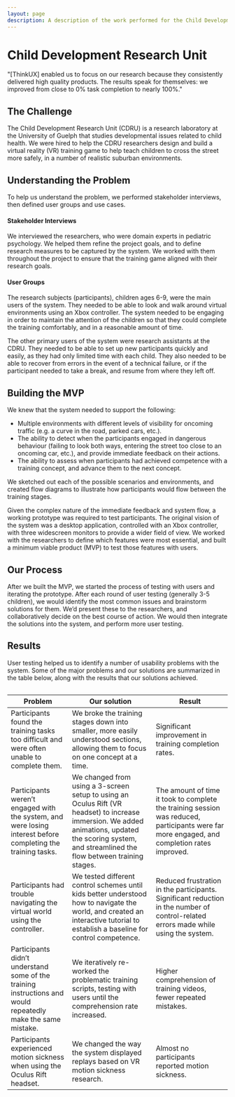 ```yaml
---
layout: page
description: A description of the work performed for the Child Development Research Unit, including user interviews, minimum viable product, prototyping, usability testing.
---
```

<div class="row case-study">
  <div class="col-xs-12 col-sm-8 col-sm-offset-2">
    <h1>Child Development Research Unit</h1>
  </div>
</div>

<div class="row case-study">
  <div class="col-xs-12 col-sm-8 col-sm-offset-2">
    <div class="testimonial">
      <p>"[ThinkUX] enabled us to focus on our research because they consistently delivered high quality products. The results speak for themselves: we improved from close to 0% task completion to nearly 100%."</p>
    </div>
  </div>
</div>

<div class="row case-study">
  <div class="col-xs-12 col-sm-6 col-sm-offset-3">
    <h2>The Challenge</h2>
    <p>The Child Development Research Unit (CDRU) is a research laboratory at the University of Guelph that studies developmental issues related to child health. We were hired to help the CDRU researchers design and build a virtual reality (VR) training game to help teach children to cross the street more safely, in a number of realistic suburban environments.</p>
  </div>
</div>

<div class="row case-study">
  <div class="col-xs-12 col-sm-6 col-sm-offset-3">
    <h2>Understanding the Problem</h2>
    <p>To help us understand the problem, we performed stakeholder interviews, then defined user groups and use cases.</p>
    <h4>Stakeholder Interviews</h4>
    <p>We interviewed the researchers, who were domain experts in pediatric psychology. We helped them refine the project goals, and to define research measures to be captured by the system. We worked with them throughout the project to ensure that the training game aligned with their research goals.</p>
    <h4>User Groups</h4>
    <p>The research subjects (participants), children ages 6-9, were the main users of the system. They needed to be able to look and walk around virtual environments using an Xbox controller. The system needed to be engaging in order to maintain the attention of the children so that they could complete the training comfortably, and in a reasonable amount of time.</p>
    <p>The other primary users of the system were research assistants at the CDRU. They needed to be able to set up new participants quickly and easily, as they had only limited time with each child. They also needed to be able to recover from errors in the event of a technical failure, or if the participant needed to take a break, and resume from where they left off.</p>
  </div>
</div>

<div class="row case-study">
  <div class="col-xs-12 col-sm-6 col-sm-offset-3">
    <h2>Building the MVP</h2>
    <p>We knew that the system needed to support the following:</p>
    <ul>
      <li>Multiple environments with different levels of visibility for oncoming traffic (e.g. a curve in the road, parked cars, etc.).</li>
      <li>The ability to detect when the participants engaged in dangerous behaviour (failing to look both ways, entering the street too close to an oncoming car, etc.), and provide immediate feedback on their actions.</li>
      <li>The ability to assess when participants had achieved competence with a training concept, and advance them to the next concept.</li>
    </ul>
    <p>We sketched out each of the possible scenarios and environments, and created flow diagrams to illustrate how participants would flow between the training stages.</p>
    <p>Given the complex nature of the immediate feedback and system flow, a working prototype was required to test participants. The original vision of the system was a desktop application, controlled with an Xbox controller, with three widescreen monitors to provide a wider field of view. We worked with the researchers to define which features were most essential, and built a minimum viable product (MVP) to test those features with users.</p>
  </div>
</div>

<div class="row case-study">
  <div class="col-xs-12 col-sm-6 col-sm-offset-3">
    <h2>Our Process</h2>
    <p>After we built the MVP, we started the process of testing with users and iterating the prototype. After each round of user testing (generally 3-5 children), we would identify the most common issues and brainstorm solutions for them. We’d present these to the researchers, and collaboratively decide on the best course of action. We would then integrate the solutions into the system, and perform more user testing.</p>
  </div>
</div>

<div class="row case-study">
  <div class="col-xs-12 col-sm-6 col-sm-offset-3">
    <h2>Results</h2>
    <p>User testing helped us to identify a number of usability problems with the system. Some of the major problems and our solutions are summarized in the table below, along with the results that our solutions achieved.</p>
  </div>
</div>

<div class="row" style="margin-top: 30px;">
  <div class="col-xs-12">
    <table class="table table-responsive table-bordered table-striped">
      <thead>
        <th><strong>Problem</strong></th>
        <th><strong>Our solution</strong></th>
        <th><strong>Result</strong></th>
      </thead>
      <tbody>
        <tr>
          <td>Participants found the training tasks too difficult and were often unable to complete them.</td>
          <td>We broke the training stages down into smaller, more easily understood sections, allowing them to focus on one concept at a time.</td>
          <td>Significant improvement in training completion rates.</td>
        </tr>
        <tr>
          <td>Participants  weren’t engaged with the system, and were losing interest before completing the training tasks.</td>
          <td>We changed from using a 3-screen setup to using an Oculus Rift (VR headset) to increase immersion. We added animations, updated the scoring system, and streamlined the flow between training stages.</td>
          <td>The amount of time it took to complete the training session was reduced, participants were far more engaged, and completion rates improved.</td>
        </tr>
        <tr>
          <td>Participants had trouble navigating the virtual world using the controller.</td>
          <td>We tested different control schemes until kids better understood how to navigate the world, and created an interactive tutorial to establish a baseline for control competence.</td>
          <td>Reduced frustration in the participants. Significant reduction in the number of control-related errors made while using the system.</td>
        </tr>
        <tr>
          <td>Participants didn’t understand some of the training instructions and would repeatedly make the same mistake.</td>
          <td>We iteratively re-worked the problematic training scripts, testing with users until the comprehension rate increased.</td>
          <td>Higher comprehension of training videos, fewer repeated mistakes.</td>
        </tr>
        <tr>
          <td>Participants experienced motion sickness when using the Oculus Rift headset.</td>
          <td>We changed the way the system displayed replays based on VR motion sickness research.</td>
          <td>Almost no participants reported motion sickness.</td>
        </tr>
      </tbody>
    </table>
  </div>
</div>
